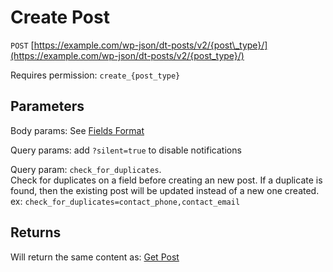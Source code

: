 # Create Post

`POST` [https://example.com/wp-json/dt-posts/v2/{post\_type}/](https://example.com/wp-json/dt-posts/v2/{post_type}/)

Requires permission: `create_{post_type}`

## Parameters

Body params: See [Fields Format](post-types-fields-format.md)

Query params: add `?silent=true` to disable notifications

Query param: `check_for_duplicates`.  
Check for duplicates on a field before creating an new post. 
If a duplicate is found, then the existing post will be updated instead of a new one created.  
ex: `check_for_duplicates=contact_phone,contact_email`

## Returns

Will return the same content as: [Get Post](get-post.md)

